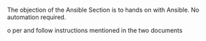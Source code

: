 The objection of the Ansible  Section is to  hands on with Ansible. No automation required.

o per and follow instructions mentioned in the two documents 
